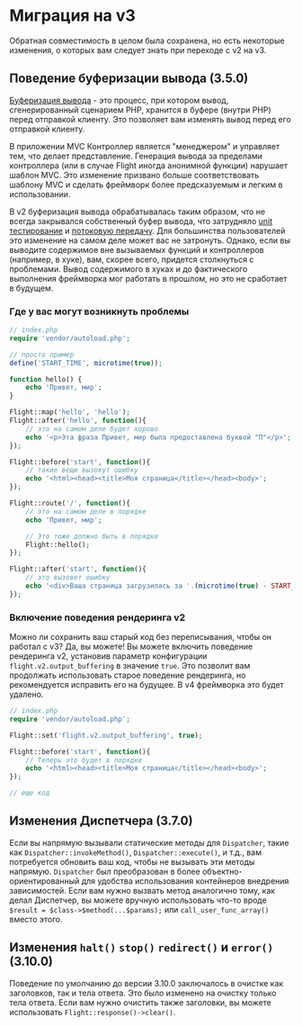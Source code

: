 # Миграция на v3

Обратная совместимость в целом была сохранена, но есть некоторые изменения, о которых вам следует знать при переходе с v2 на v3.

## Поведение буферизации вывода (3.5.0)

[Буферизация вывода](https://stackoverflow.com/questions/2832010/what-is-output-buffering-in-php) - это процесс, при котором вывод, 
сгенерированный сценарием PHP, хранится в буфере (внутри PHP) перед отправкой клиенту. Это позволяет вам изменять вывод перед его 
отправкой клиенту.

В приложении MVC Контроллер является "менеджером" и управляет тем, что делает представление. Генерация вывода за пределами 
контроллера (или в случае Flight иногда анонимной функции) нарушает шаблон MVC. Это изменение призвано больше соответствовать 
шаблону MVC и сделать фреймворк более предсказуемым и легким в использовании.

В v2 буферизация вывода обрабатывалась таким образом, что не всегда закрывался собственный буфер вывода, что затрудняло 
[unit тестирование](https://github.com/flightphp/core/pull/545/files#diff-eb93da0a3473574fba94c3c4160ce68e20028e30b267875ab0792ade0b0539a0R42) 
и [потоковую передачу](https://github.com/flightphp/core/issues/413). Для большинства пользователей это изменение на самом деле 
может вас не затронуть. Однако, если вы выводите содержимое вне вызываемых функций и контроллеров (например, в хуке), вам, скорее 
всего, придется столкнуться с проблемами. Вывод содержимого в хуках и до фактического выполнения фреймворка мог работать в прошлом, 
но это не сработает в будущем.

### Где у вас могут возникнуть проблемы
```php
// index.php
require 'vendor/autoload.php';

// просто пример
define('START_TIME', microtime(true));

function hello() {
	echo 'Привет, мир';
}

Flight::map('hello', 'hello');
Flight::after('hello', function(){
	// это на самом деле будет хорошо
	echo '<p>Эта фраза Привет, мир была предоставлена буквой "П"</p>';
});

Flight::before('start', function(){
	// такие вещи вызовут ошибку
	echo '<html><head><title>Моя страница</title></head><body>';
});

Flight::route('/', function(){
	// это на самом деле в порядке
	echo 'Привет, мир';

	// Это тоже должно быть в порядке
	Flight::hello();
});

Flight::after('start', function(){
	// это вызовет ошибку
	echo '<div>Ваша страница загрузилась за '.(microtime(true) - START_TIME).' секунд</div></body></html>';
});
```

### Включение поведения рендеринга v2

Можно ли сохранить ваш старый код без переписывания, чтобы он работал с v3? Да, вы можете! Вы можете включить поведение 
рендеринга v2, установив параметр конфигурации `flight.v2.output_buffering` в значение `true`. Это позволит вам продолжать 
использовать старое поведение рендеринга, но рекомендуется исправить его на будущее. В v4 фреймворка это будет удалено.

```php
// index.php
require 'vendor/autoload.php';

Flight::set('flight.v2.output_buffering', true);

Flight::before('start', function(){
	// Теперь это будет в порядке
	echo '<html><head><title>Моя страница</title></head><body>';
});

// еще код 
```

## Изменения Диспетчера (3.7.0)

Если вы напрямую вызывали статические методы для `Dispatcher`, такие как `Dispatcher::invokeMethod()`, `Dispatcher::execute()`, и т.д., 
вам потребуется обновить ваш код, чтобы не вызывать эти методы напрямую. `Dispatcher` был преобразован в более объектно-ориентированный 
для удобства использования контейнеров внедрения зависимостей. Если вам нужно вызвать метод аналогично тому, как делал Диспетчер, 
вы можете вручную использовать что-то вроде `$result = $class->$method(...$params);` или `call_user_func_array()` вместо этого.

## Изменения `halt()` `stop()` `redirect()` и `error()` (3.10.0)

Поведение по умолчанию до версии 3.10.0 заключалось в очистке как заголовков, так и тела ответа. Это было изменено на очистку 
только тела ответа. Если вам нужно очистить также заголовки, вы можете использовать `Flight::response()->clear()`.